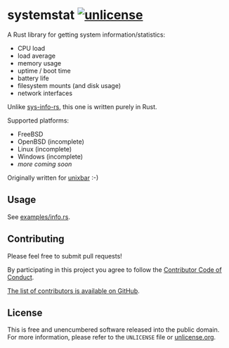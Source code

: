 # systemstat [![unlicense](https://img.shields.io/badge/un-license-green.svg?style=flat)](http://unlicense.org)

A Rust library for getting system information/statistics:

- CPU load
- load average
- memory usage
- uptime / boot time
- battery life
- filesystem mounts (and disk usage)
- network interfaces

Unlike [sys-info-rs](https://github.com/FillZpp/sys-info-rs), this one is written purely in Rust.

Supported platforms:

- FreeBSD
- OpenBSD (incomplete)
- Linux (incomplete)
- Windows (incomplete)
- *more coming soon*

Originally written for [unixbar](https://github.com/myfreeweb/unixbar) :-)

## Usage

See [examples/info.rs](https://github.com/myfreeweb/systemstat/blob/master/examples/info.rs).

## Contributing

Please feel free to submit pull requests!

By participating in this project you agree to follow the [Contributor Code of Conduct](http://contributor-covenant.org/version/1/4/).

[The list of contributors is available on GitHub](https://github.com/myfreeweb/systemstat/graphs/contributors).

## License

This is free and unencumbered software released into the public domain.  
For more information, please refer to the `UNLICENSE` file or [unlicense.org](http://unlicense.org).
